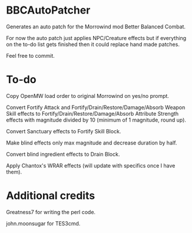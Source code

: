 # BBCAutoPatcher
Generates an auto patch for the Morrowind mod Better Balanced Combat.

For now the auto patch just applies NPC/Creature effects but if everything on the to-do list gets finished then it could replace hand made patches.

Feel free to commit.

# To-do
Copy OpenMW load order to original Morrowind on yes/no prompt.

Convert Fortify Attack and Fortify/Drain/Restore/Damage/Absorb Weapon Skill effects to Fortify/Drain/Restore/Damage/Absorb Attribute Strength effects with magnitude divided by 10 (minimum of 1 magnitude, round up).

Convert Sanctuary effects to Fortify Skill Block.

Make blind effects only max magnitude and decrease duration by half.

Convert blind ingredient effects to Drain Block.

Apply Chantox's WRAR effects (will update with specifics once I have them).

# Additional credits
Greatness7 for writing the perl code.

john.moonsugar for TES3cmd.
